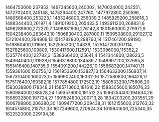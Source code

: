 1464753600,237952,
1467345600,240002,
1470024000,242551,
1472702400,245148,
1475294400,247760,
1477972800,250596,
1480568400,253223,1
1483246800,256039,2
1485925200,258816,3
1488344400,261971,4
1491019200,265433,5
1493611200,268831,6
1496289600,272270,7
1498881600,276142,8
1501560000,279971,9
1504238400,283643,10
1506830400,287000,11
1509508800,291027,12
1512104400,294869,13
1514782800,298760,14
1517461200,99190,
1519880400,101659,
1522555200,104339,
1525147200,107114,
1527825600,109809,
1530417600,112591,1
1533096000,115352,2
1535774400,122782,3
1538366400,125641,4
1541044800,128623,5
1543640400,131928,6
1546318800,134589,7
1548997200,137695,8
1551416400,140735,9
1554091200,144226,10
1556683200,147401,11
1559361600,150756,12
1561953600,153827,13
1564632000,156937,14
1567310400,160023,15
1569902400,163311,16
1572580800,166426,17
1575176400,169382,18
1577854800,172502,19
1580533200,175606,20
1583038800,178348,21
1585713600,181616,22
1588305600,185076,23
1590984000,188528,24
1593576000,191512,25
1596254400,194634,26
1598932800,197724,27
1601524800,200713,28
1604203200,203551,29
1606798800,206380,30
1609477200,209438,31
1612155600,212763,32
1614574800,215751,33
1617249600,220924,34
1619841600,225340,35
1622520000,229194,36
